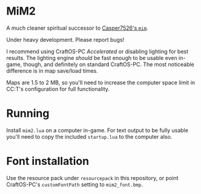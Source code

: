 # MiM2

A much cleaner spiritual successor to [Casper7526's `mim`](https://www.youtube.com/watch?v=sYVmooRe4n0).

Under heavy development.  Please report bugs!

I recommend using CraftOS-PC _Accelerated_ or disabling lighting for best results.  The lighting engine _should_ be fast enough to be usable even in-game, though, and definitely on standard CraftOS-PC.  The most noticeable difference is in map save/load times.

Maps are 1.5 to 2 MB, so you'll need to increase the computer space limit in CC:T's configuration for full functionality.

# Running

Install `mim2.lua` on a computer in-game.  For text output to be fully usable you'll need to copy the included `startup.lua` to the computer also.

# Font installation

Use the resource pack under `resourcepack` in this repository, or point CraftOS-PC's `customFontPath` setting to `mim2_font.bmp`.
